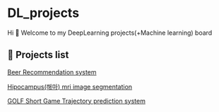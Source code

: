 # DL_projects

Hi 👋 Welcome to my DeepLearning projects(+Machine learning) board


## 📌 Projects list

[Beer Recommendation system](https://github.com/kwakeunji/DL_projects/blob/8a59ea5a72cb1eae8a11dc1d06d1de2a88f95247/recommendation_system_knn_gd.ipynb)

[Hipocampus(해마) mri image segmentation](https://github.com/kwakeunji/DL_projects/blob/0856beeed6b2eb724b01fd9372555fbeb5374731/hipocampus_segmentation_202037607_%E1%84%80%E1%85%AA%E1%86%A8%E1%84%8B%E1%85%B3%E1%86%AB%E1%84%8C%E1%85%B5.ipynb)

[GOLF Short Game Trajectory prediction system](https://github.com/kwakeunji/DL_projects/blob/0856beeed6b2eb724b01fd9372555fbeb5374731/lstm_short_game_golf/lstm_model.ipynb)
